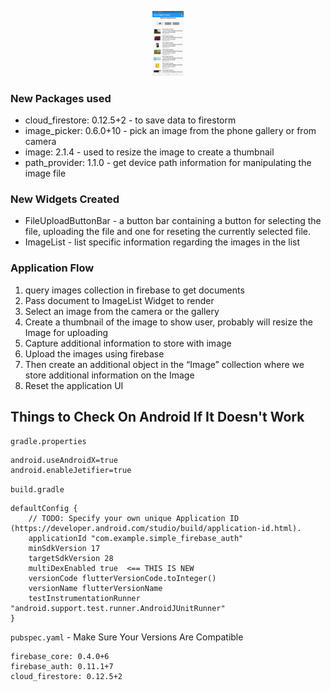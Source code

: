 <p style="display: block; margin-left: auto;margin-right: auto; width: 10%">
    <img src="screenshots/Screenshot_20190701-235104.jpg" width="300"/>
</p>

### New Packages used
*   cloud_firestore: 0.12.5+2 - to save data to firestorm
*   image_picker:  0.6.0+10 - pick an image from the phone gallery or from camera
*   image:  2.1.4 - used to resize the image to create a thumbnail
*   path_provider: 1.1.0 - get device path information for manipulating the image file

### New Widgets Created
* FileUploadButtonBar - a button bar containing a button for selecting the file, uploading the file and one for reseting the currently selected file.
* ImageList - list specific information regarding the images in the list

### Application Flow
1. query images collection in firebase to get documents
2. Pass document to ImageList Widget to render
3. Select an image from the camera or the gallery
4. Create a thumbnail of the image to show user, probably will resize the Image for uploading 
5. Capture additional information to store with image
6. Upload the images using firebase
7. Then create an additional object in the “Image” collection where we store additional information on the Image
8. Reset the application UI


## Things to Check On Android If It Doesn't Work

`gradle.properties`
```
android.useAndroidX=true
android.enableJetifier=true
```

`build.gradle`
```
defaultConfig {
    // TODO: Specify your own unique Application ID (https://developer.android.com/studio/build/application-id.html).
    applicationId "com.example.simple_firebase_auth"
    minSdkVersion 17
    targetSdkVersion 28
    multiDexEnabled true  <== THIS IS NEW
    versionCode flutterVersionCode.toInteger()
    versionName flutterVersionName
    testInstrumentationRunner "android.support.test.runner.AndroidJUnitRunner"
}
```

`pubspec.yaml` - Make Sure Your Versions Are Compatible
```
firebase_core: 0.4.0+6
firebase_auth: 0.11.1+7
cloud_firestore: 0.12.5+2
  ```
